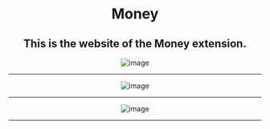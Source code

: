 <div align="center">

# Money
## This is the website of the Money extension.
  
  ![image](https://user-images.githubusercontent.com/91167955/147603288-482a300a-9443-4296-87f3-13d2d2c7a649.png)
______________________________
  ![image](https://user-images.githubusercontent.com/91167955/147603385-dcdd1bf2-14a4-490d-baa9-96488ea180d4.png)
_______________________________
  ![image](https://user-images.githubusercontent.com/91167955/147603427-8e07033b-f31a-47d8-af11-97b7d212257d.png)
_______________________________
</div>
